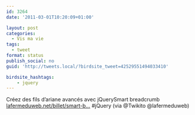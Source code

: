 ```yaml
---
id: 3264
date: '2011-03-01T10:20:09+01:00'

layout: post
categories:
  - Vis ma vie
tags:
  - tweet
format: status
publish_social: no
guid: 'http://tweets.local/?birdsite_tweet=42529551494033410'

birdsite_hashtags:
    - jquery
---
```


Créez des fils d’ariane avancés avec jQuerySmart breadcrumb [lafermeduweb.net/billet/smart-b…](http://www.lafermeduweb.net/billet/smart-breadcrumb-creer-des-fils-d-arianes-avances-avec-jquery-1055.html) #jQuery (via @Twikito @lafermeduweb)